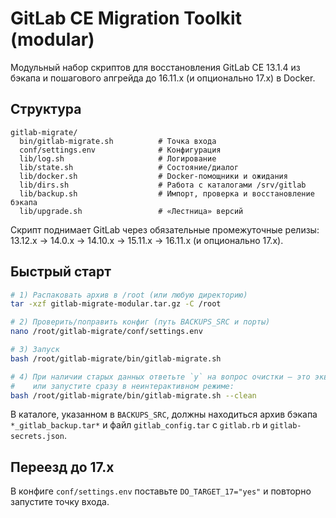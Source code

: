# GitLab CE Migration Toolkit (modular)
    
Модульный набор скриптов для восстановления GitLab CE 13.1.4 из бэкапа и пошагового апгрейда до 16.11.x (и опционально 17.x) в Docker.

## Структура
```
gitlab-migrate/
  bin/gitlab-migrate.sh          # Точка входа
  conf/settings.env              # Конфигурация
  lib/log.sh                     # Логирование
  lib/state.sh                   # Состояние/диалог
  lib/docker.sh                  # Docker-помощники и ожидания
  lib/dirs.sh                    # Работа с каталогами /srv/gitlab
  lib/backup.sh                  # Импорт, проверка и восстановление бэкапа
  lib/upgrade.sh                 # «Лестница» версий
```

Скрипт поднимает GitLab через обязательные промежуточные релизы: 13.12.x → 14.0.x → 14.10.x → 15.11.x → 16.11.x (и опционально 17.x).
    
## Быстрый старт
```bash
# 1) Распаковать архив в /root (или любую директорию)
tar -xzf gitlab-migrate-modular.tar.gz -C /root

# 2) Проверить/поправить конфиг (путь BACKUPS_SRC и порты)
nano /root/gitlab-migrate/conf/settings.env

# 3) Запуск
bash /root/gitlab-migrate/bin/gitlab-migrate.sh

# 4) При наличии старых данных ответьте `y` на вопрос очистки — это эквивалент `--clean`
#    или запустите сразу в неинтерактивном режиме:
bash /root/gitlab-migrate/bin/gitlab-migrate.sh --clean
```

В каталоге, указанном в `BACKUPS_SRC`, должны находиться архив бэкапа `*_gitlab_backup.tar*` и файл `gitlab_config.tar` с `gitlab.rb` и `gitlab-secrets.json`.

## Переезд до 17.x
В конфиге `conf/settings.env` поставьте `DO_TARGET_17="yes"` и повторно запустите точку входа.
